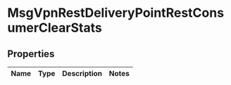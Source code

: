 
# MsgVpnRestDeliveryPointRestConsumerClearStats

## Properties
Name | Type | Description | Notes
------------ | ------------- | ------------- | -------------



